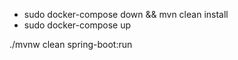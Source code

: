 - sudo docker-compose down && mvn clean install
- sudo docker-compose up



./mvnw clean spring-boot:run